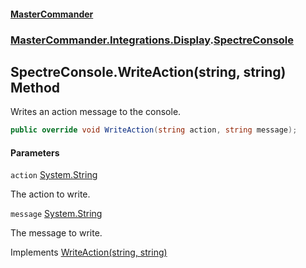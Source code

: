 #### [MasterCommander](MasterCommander.md 'MasterCommander')
### [MasterCommander.Integrations.Display](MasterCommander.Integrations.Display.md 'MasterCommander.Integrations.Display').[SpectreConsole](SpectreConsole.md 'MasterCommander.Integrations.Display.SpectreConsole')

## SpectreConsole.WriteAction(string, string) Method

Writes an action message to the console.

```csharp
public override void WriteAction(string action, string message);
```
#### Parameters

<a name='MasterCommander.Integrations.Display.SpectreConsole.WriteAction(string,string).action'></a>

`action` [System.String](https://docs.microsoft.com/en-us/dotnet/api/System.String 'System.String')

The action to write.

<a name='MasterCommander.Integrations.Display.SpectreConsole.WriteAction(string,string).message'></a>

`message` [System.String](https://docs.microsoft.com/en-us/dotnet/api/System.String 'System.String')

The message to write.

Implements [WriteAction(string, string)](IConsole.WriteAction(string,string).md 'MasterCommander.Core.Display.IConsole.WriteAction(string, string)')